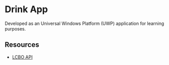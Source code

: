 # Drink App
Developed as an Universal Windows Platform (UWP) application for learning purposes.

## Resources
- [LCBO API](http://lcboapi.com)

